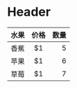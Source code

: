<!-- TITLE: Test -->
<!-- SUBTITLE: A quick summary of Test -->

# Header
|水果|价格|数量|
|:-|:-:|-:|
|香蕉|$1|5|
|苹果|$1|6|
|草莓|$1|7|